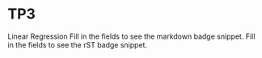 # TP3
Linear Regression
Fill in the fields to see the markdown badge snippet.
Fill in the fields to see the rST badge snippet.
